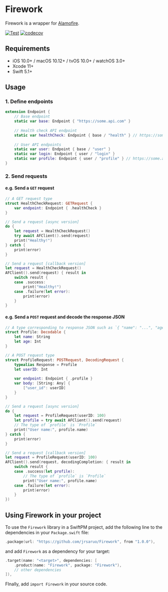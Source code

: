 # Firework

Firework is a wrapper for [Alamofire](https://github.com/Alamofire/Alamofire).

[![Test](https://github.com/jrsaruo/Firework/actions/workflows/test.yml/badge.svg)](https://github.com/jrsaruo/Firework/actions/workflows/test.yml) [![codecov](https://codecov.io/gh/jrsaruo/Firework/branch/main/graph/badge.svg?token=81ZI7GEBAR)](https://codecov.io/gh/jrsaruo/Firework)

## Requirements

- iOS 10.0+ / macOS 10.12+ / tvOS 10.0+ / watchOS 3.0+
- Xcode 11+
- Swift 5.1+

## Usage

### 1. Define endpoints

```swift
extension Endpoint {
    // Base endpoint
    static var base: Endpoint { "https://some.api.com" }
    
    // Health check API endpoint
    static var healthCheck: Endpoint { base / "health" } // https://some.api.com/health
    
    // User API endpoints
    static var user: Endpoint { base / "user" }
    static var login: Endpoint { user / "login" }
    static var profile: Endpoint { user / "profile" } // https://some.api.com/user/profile
}
```

### 2. Send requests

#### e.g. Send a `GET` request

```swift
// A GET request type
struct HealthCheckRequest: GETRequest {
    var endpoint: Endpoint { .healthCheck }
}

// Send a request [async version]
do {
    let request = HealthCheckRequest()
    try await AFClient().send(request)
    print("Healthy!")
} catch {
    print(error)
}

// Send a request [callback version]
let request = HealthCheckRequest()
AFClient().send(request) { result in
    switch result {
    case .success:
        print("Healthy!")
    case .failure(let error):
        print(error)
    }
}
```

#### e.g. Send a `POST` request and decode the response JSON

```swift
// A type corresponding to response JSON such as `{ "name": "...", "age": ... }`
struct Profile: Decodable {
    let name: String
    let age: Int
}

// A POST request type
struct ProfileRequest: POSTRequest, DecodingRequest {
    typealias Response = Profile
    let userID: Int
    
    var endpoint: Endpoint { .profile }
    var body: [String: Any] {
        ["user_id": userID]
    }
}

// Send a request [async version]
do {
    let request = ProfileRequest(userID: 100)
    let profile = try await AFClient().send(request)
    // The type of `profile` is `Profile`
    print("User name:", profile.name)
} catch {
    print(error)
}

// Send a request [callback version]
let request = ProfileRequest(userID: 100)
AFClient().send(request, decodingCompletion: { result in
    switch result {
    case .success(let profile):
        // The type of `profile` is `Profile`
        print("User name:", profile.name)
    case .failure(let error):
        print(error)
    }
})
```

## Using Firework in your project

To use the `Firework` library in a SwiftPM project, add the following line to the dependencies in your `Package.swift` file:

```swift
.package(url: "https://github.com/jrsaruo/Firework", from "1.0.0"),
```

and add `Firework` as a dependency for your target:

```swift
.target(name: "<target>", dependencies: [
    .product(name: "Firework", package: "Firework"),
    // other dependencies
]),
```

FInally, add `import Firework` in your source code.

